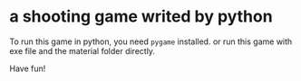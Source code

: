 # a shooting game writed by python

To run this game in python, you need `pygame` installed.
or run this game with exe file and the material folder directly.

Have fun!
